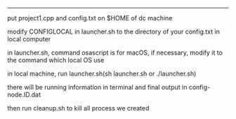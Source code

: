
---

put project1.cpp and config.txt on $HOME of dc machine

modify CONFIGLOCAL in launcher.sh to the directory of your config.txt in local computer

in launcher.sh, command osascript is for macOS, if necessary, modify it to the command which local OS use

in local machine, run launcher.sh(sh launcher.sh or ./launcher.sh)

there will be running information in terminal and final output in config-node.ID.dat

then run cleanup.sh to kill all process we created

